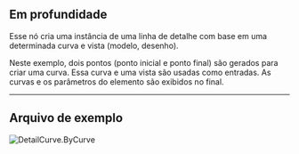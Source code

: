 ## Em profundidade
Esse nó cria uma instância de uma linha de detalhe com base em uma determinada curva e vista (modelo, desenho).

Neste exemplo, dois pontos (ponto inicial e ponto final) são gerados para criar uma curva. Essa curva e uma vista são usadas como entradas. As curvas e os parâmetros do elemento são exibidos no final.

___
## Arquivo de exemplo

![DetailCurve.ByCurve](./Revit.Elements.DetailCurve.ByCurve_img.jpg)
